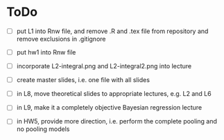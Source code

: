 # ToDo

- [ ] put L1 into Rnw file, and remove .R and .tex file from repository and remove exclusions in .gitignore
- [ ] put hw1 into Rnw file
- [ ] incorporate L2-integral.png and L2-integral2.png into lecture
- [ ] create master slides, i.e. one file with all slides
- [ ] in L8, move theoretical slides to appropriate lectures, e.g. L2 and L6
- [ ] in L9, make it a completely objective Bayesian regression lecture
- [ ] in HW5, provide more direction, i.e. perform the complete pooling and no pooling models

